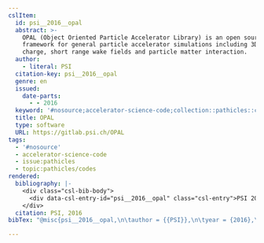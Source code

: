 ```yaml
---
cslItem:
  id: psi__2016__opal
  abstract: >-
    OPAL (Object Oriented Particle Accelerator Library) is an open source C++
    framework for general particle accelerator simulations including 3D space
    charge, short range wake fields and particle matter interaction.
  author:
    - literal: PSI
  citation-key: psi__2016__opal
  genre: en
  issued:
    date-parts:
      - - 2016
  keyword: '#nosource;accelerator-science-code;collection::pathicles::codes'
  title: OPAL
  type: software
  URL: https://gitlab.psi.ch/OPAL
tags:
  - '#nosource'
  - accelerator-science-code
  - issue:pathicles
  - topic:pathicles/codes
rendered:
  bibliography: |-
    <div class="csl-bib-body">
      <div data-csl-entry-id="psi__2016__opal" class="csl-entry">PSI 2016 <i>OPAL</i>. Available at: <a href='https://gitlab.psi.ch/OPAL.'>https://gitlab.psi.ch/OPAL.</a></div>
    </div>
  citation: PSI, 2016
bibTex: "@misc{psi__2016__opal,\n\tauthor = {{PSI}},\n\tyear = {2016},\n\ttitle = {OPAL},\n\ttype = {en},\n\thowpublished = {https://gitlab.psi.ch/OPAL},\n}\n\n"

---
```

